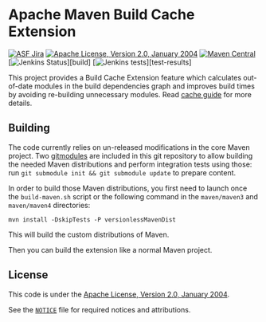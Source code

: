 <!---
 Licensed to the Apache Software Foundation (ASF) under one or more
 contributor license agreements.  See the NOTICE file distributed with
 this work for additional information regarding copyright ownership.
 The ASF licenses this file to You under the Apache License, Version 2.0
 (the "License"); you may not use this file except in compliance with
 the License.  You may obtain a copy of the License at

      http://www.apache.org/licenses/LICENSE-2.0

 Unless required by applicable law or agreed to in writing, software
 distributed under the License is distributed on an "AS IS" BASIS,
 WITHOUT WARRANTIES OR CONDITIONS OF ANY KIND, either express or implied.
 See the License for the specific language governing permissions and
 limitations under the License.
-->
Apache Maven Build Cache Extension
==================================

[![ASF Jira](https://img.shields.io/endpoint?url=https%3A%2F%2Fmaven.apache.org%2Fbadges%2Fasf_jira-MBUILDCACHE.json)][jira]
[![Apache License, Version 2.0, January 2004](https://img.shields.io/github/license/apache/maven.svg?label=License)][license]
[![Maven Central](https://img.shields.io/maven-central/v/org.apache.maven.extensions/maven-build-cache-extension.svg?label=Maven%20Central)](https://search.maven.org/artifact/org.apache.maven.extensions/maven-build-cache-extension)
[![Jenkins Status](https://img.shields.io/jenkins/s/https/ci-maven.apache.org/job/Maven/job/maven-box/job/maven-build-cache-extension/job/master.svg?)][build]
[![Jenkins tests](https://img.shields.io/jenkins/t/https/ci-maven.apache.org/job/Maven/job/maven-box/job/maven-build-cache-extension/job/master.svg?)][test-results]

This project provides a Build Cache Extension feature which calculates out-of-date modules in the build dependencies graph and improves build times by avoiding re-building unnecessary modules.
Read [cache guide](src/site/markdown/cache.md) for more details.

Building
--------
The code currently relies on un-released modifications in the core Maven project.  Two [gitmodules](https://git-scm.com/book/en/v2/Git-Tools-Submodules) are included in this git repository to allow building the needed Maven distributions and perform integration tests using those: run `git submodule init && git submodule update` to prepare content.

In order to build those Maven distributions, you first need to launch once the `build-maven.sh` script or the following command in the `maven/maven3` and `maven/maven4` directories:
```
mvn install -DskipTests -P versionlessMavenDist
```
This will build the custom distributions of Maven.

Then you can build the extension like a normal Maven project.

License
-------
This code is under the [Apache License, Version 2.0, January 2004][license].

See the [`NOTICE`](./NOTICE) file for required notices and attributions.

[home]: https://maven.apache.org/extensions/maven-build-cache-extension/
[jira]: https://issues.apache.org/jira/projects/MBUILDCACHE/
[license]: https://www.apache.org/licenses/LICENSE-2.0
[build]: https://ci-maven.apache.org/job/Maven/job/maven-box/job/maven-build-cache-extension/job/master/
[test-results]: https://ci-maven.apache.org/job/Maven/job/maven-box/job/maven/job/maven-build-cache-extension/lastCompletedBuild/testReport/
[build-status]: https://img.shields.io/jenkins/s/https/ci-maven.apache.org/job/Maven/job/maven-box/job/maven-build-cache-extension/job/master.svg
[build-tests]: https://img.shields.io/jenkins/t/https/ci-maven.apache.org/job/Maven/job/maven-box/job/maven-build-cache-extension/job/master.svg
